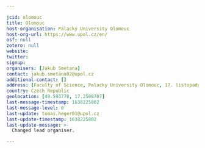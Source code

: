 ```yaml
---

jcid: olomouc
title: Olomouc
host-organisation: Palacky University Olomouc
host-org-url: https://www.upol.cz/en/
osf: null
zotero: null
website: 
twitter: 
signup: 
organisers: [Jakub Smetana]
contact: jakub.smetana02@upol.cz
additional-contact: []
address: [Faculty of Science, Palacky University Olomouc, 17. listopadu 1192/12, Olomouc, 771 46]
country: Czech Republic
geolocation: [49.593778, 17.2508787]
last-message-timestamp: 1638225802
last-message-level: 0
last-update: tomas.heger01@upol.cz
last-update-timestamp: 1638225802
last-update-message: >-
  Changed lead organiser.

---
```



